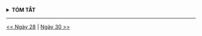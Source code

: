 <details>
<summary><strong>TÓM TẮT</strong></summary>

</details>

---
[<< Ngày 28](./Day28.md) | [Ngày 30 >>](./Day30.md)